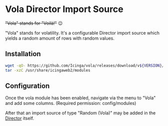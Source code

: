 <!-- vola: Icinga Director random import | (c) 2020 Icinga GmbH | GPLv2+ -->

# Vola Director Import Source

~~"Vola" stands for "Voilà!"~~ 😉

"Vola" stands for volatility.
It's a configurable Director import source which yields
a random amount of rows with random values.

## Installation

```bash
wget -qO- https://github.com/Icinga/vola/releases/download/v${VERSION}/vola.tgz |\
tar -xzC /usr/share/icingaweb2/modules
```

## Configuration

Once the vola module has been enabled,
navigate via the menu to "Vola" and add some columns.
(Required permission: config/modules)

After that an import source of type "Random (Vola)"
may be added in the [Director] itself.


[Director]: https://github.com/Icinga/icingaweb2-module-director
